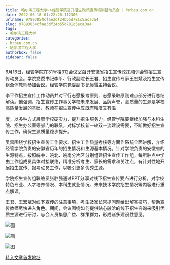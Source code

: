 ```yaml
---
title: 哈尔滨工程大学->经管学院召开招生政策宣传培训暨动员会 | hrbeu.com.cn
date: 2022-06-18 01:22:20.112306
urlname: 97893854cfae3df24b55d781c5aca3a4
slug: 97893854cfae3df24b55d781c5aca3a4
tags: 
- 哈尔滨工程大学
categories:
- hrbeu.com.cn
- 哈尔滨工程大学
authorbox: false
sidebar: false
---
```

6月16日，经管学院在31号楼312会议室召开安徽省招生宣传政策培训会暨招生宣传动员会。学院党委书记李平、行政副院长王君、招生宣传专家王宏斌及招生宣传组全体教师参加会议。经管学院党委副书记吴雷主持会议。

李平作招生宣传工作动员并对平行志愿报考原则、志愿录取原则难点部分进行总结解读。他强调，招生宣传工作事关学校未来发展、品牌声誉，高质量的生源是学校高质量发展的基础，教师在招生宣传中应既有精度又有温
<!--more-->
度，以多种方式展示学校硬实力，提升招生服务力。经管学院要继续加强与本科生院、招生办公室等部门的联系，对标学校新一轮双一流建设需要，不断做好招生宣传工作，确保生源质量稳步提升。

吴雷围绕学校招生宣传工作要求、招生工作质量考核等方面作系统全面讲解，介绍经管学院负责的安徽省历年的招生情况和生源基本情况。针对学院负责的安徽省的生源特点，按照皖中、皖北、皖南分片区分别组建招生宣传工作组，每所驻点中学由工作组成员具体对接联络，精准分析考生、家长的需求和关注点，有针对性地开展招生宣传、报考动员工作，以吸引更多优秀生源。

学院招生宣传组联络员张胜强通过PPT分享对线下招生宣传要点进行分析，对学校特色专业、人才培养情况、本科生就业情况、未来技术学院招生情况等内容进行重点解读。

王君、王宏斌对线下宣传的注意事项、考生及家长常提问题给出解答技巧，帮助宣传教师尽快进入角色。期间，会议围绕如何提供贴心融洽的线下招生咨询来吸引优质生源进行研讨，与会人员集思广益、群策群力，形成诸多建设性意见。

![图](http://gongxue.cn/__local/9/A6/E6/10E0AC5BC385E54F5E782ECEEB1_85B453BA_1776A.jpg)

![图](http://gongxue.cn/__local/A/8B/4C/0E8D0D19E652D7BA08C8EA05C2E_8C4D30EA_FF25.jpg)

![图](http://gongxue.cn/__local/D/10/EA/BE8C3EE646AAA60C4579BEF5338_2232AC2F_16509.jpg)

[转入文章首发地址](http://gongxue.cn/info/1015/72149.htm)